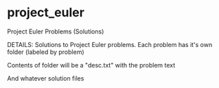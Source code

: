# project_euler
Project Euler Problems (Solutions)

DETAILS: Solutions to Project Euler problems. Each problem has it's own folder (labeled by problem)

Contents of folder will be a "desc.txt" with the problem text

And whatever solution files

